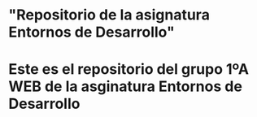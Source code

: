 <h1>"Repositorio de la asignatura Entornos de Desarrollo"<h1>
<p>Este es el repositorio del grupo 1ºA WEB de la asginatura Entornos de Desarrollo<p>